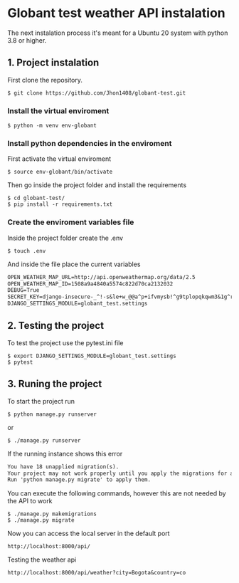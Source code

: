 # Globant test weather API instalation

The next instalation process it's meant for a Ubuntu 20 system with python 3.8 or higher.

## 1. Project instalation

First clone the repository.

```shell
$ git clone https://github.com/Jhon1408/globant-test.git
```

### Install the virtual enviroment

```shell
$ python -m venv env-globant
```

### Install python dependencies in the enviroment

First activate the virtual enviroment 

```shell
$ source env-globant/bin/activate
```

Then go inside the project folder and install the requirements

```shell
$ cd globant-test/
$ pip install -r requirements.txt
```

### Create the enviroment variables file

Inside the project folder create the .env

```shell
$ touch .env
```

And inside the file place the current variables

```txt
OPEN_WEATHER_MAP_URL=http://api.openweathermap.org/data/2.5
OPEN_WEATHER_MAP_ID=1508a9a4840a5574c822d70ca2132032
DEBUG=True
SECRET_KEY=django-insecure-_^!-s&le+w_@@a^p+ifvmysb!^g9tplopqkqwm3&1g^rlr%2wx
DJANGO_SETTINGS_MODULE=globant_test.settings
```

## 2. Testing the project

To test the project use the pytest.ini file

```shell
$ export DJANGO_SETTINGS_MODULE=globant_test.settings
$ pytest
```

## 3. Runing the project

To start the project run

```shell
$ python manage.py runserver
```

or

```shell
$ ./manage.py runserver
```

If the running instance shows this error

```txt
You have 18 unapplied migration(s). 
Your project may not work properly until you apply the migrations for app(s): admin, auth, contenttypes, sessions.
Run 'python manage.py migrate' to apply them.
```

You can execute the following commands, however this are not needed by the API to work

```shell
$ ./manage.py makemigrations
$ ./manage.py migrate
```

Now you can access the local server in the default port

```url
http://localhost:8000/api/
```

Testing the weather api

```url
http://localhost:8000/api/weather?city=Bogota&country=co
```
